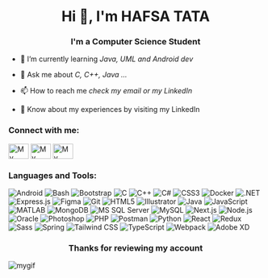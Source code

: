 <h1 align="center">Hi 👋, I'm HAFSA TATA</h1>
<h3 align="center">I'm a Computer Science Student</h3>

- 🌱 I’m currently learning *Java, UML and Android dev*

- 💬 Ask me about *C, C++, Java ...*

- 📫 How to reach me *check my email or my LinkedIn*

- 📄 Know about my experiences by visiting my LinkedIn

<h3 align="left">Connect with me:</h3>
<p align="left">
<a href="https://twitter.com/TataHafsa" target="blank"><img align="center" src="https://raw.githubusercontent.com/rahuldkjain/github-profile-readme-generator/master/src/images/icons/Social/twitter.svg" alt="My twitter account" height="30" width="40" title="My twitter account"/></a>
<a href="https://www.linkedin.com/in/hafsa-tata/" target="blank"><img align="center" src="https://raw.githubusercontent.com/rahuldkjain/github-profile-readme-generator/master/src/images/icons/Social/linked-in-alt.svg" alt="My linkedin account" title="My linkedin account" height="30" width="40" /></a>
<a href="https://www.behance.net/jackoconte" target="blank"><img align="center" src="https://raw.githubusercontent.com/rahuldkjain/github-profile-readme-generator/master/src/images/icons/Social/behance.svg" alt="My behance account" title="My behance account" height="30" width="40" /></a>
</p>

<h3 align="left">Languages and Tools:</h3>

![Android](https://img.icons8.com/color/48/000000/android-os.png)
![Bash](https://img.icons8.com/plasticine/48/000000/bash.png)
![Bootstrap](https://img.icons8.com/color/48/000000/bootstrap.png)
![C](https://img.icons8.com/color/48/000000/c-programming.png)
![C++](https://img.icons8.com/color/48/000000/c-plus-plus-logo.png)
![C#](https://img.icons8.com/color/48/000000/c-sharp-logo.png)
![CSS3](https://img.icons8.com/color/48/000000/css3.png)
![Docker](https://img.icons8.com/color/48/000000/docker.png)
![.NET](https://img.icons8.com/color/48/000000/dot-net.png)
![Express.js](https://img.icons8.com/color/48/000000/express.png)
![Figma](https://img.icons8.com/color/48/000000/figma.png)
![Git](https://img.icons8.com/color/48/000000/git.png)
![HTML5](https://img.icons8.com/color/48/000000/html-5.png)
![Illustrator](https://img.icons8.com/color/48/000000/adobe-illustrator.png)
![Java](https://img.icons8.com/color/48/000000/java-coffee-cup-logo.png)
![JavaScript](https://img.icons8.com/color/48/000000/javascript.png)
![MATLAB](https://img.icons8.com/color/48/000000/matlab.png)
![MongoDB](https://img.icons8.com/color/48/000000/mongodb.png)
![MS SQL Server](https://img.icons8.com/color/48/000000/microsoft-sql-server.png)
![MySQL](https://img.icons8.com/color/48/000000/mysql-logo.png)
![Next.js](https://img.icons8.com/color/48/000000/next-js.png)
![Node.js](https://img.icons8.com/color/48/000000/nodejs.png)
![Oracle](https://img.icons8.com/color/48/000000/oracle-logo.png)
![Photoshop](https://img.icons8.com/color/48/000000/adobe-photoshop.png)
![PHP](https://img.icons8.com/color/48/000000/php.png)
![Postman](https://img.icons8.com/color/48/000000/postman-api.png)
![Python](https://img.icons8.com/color/48/000000/python.png)
![React](https://img.icons8.com/color/48/000000/react-native.png)
![Redux](https://img.icons8.com/color/48/000000/redux.png)
![Sass](https://img.icons8.com/color/48/000000/sass.png)
![Spring](https://img.icons8.com/color/48/000000/spring-logo.png)
![Tailwind CSS](https://img.icons8.com/color/48/000000/tailwind-css.png)
![TypeScript](https://img.icons8.com/color/48/000000/typescript.png)
![Webpack](https://img.icons8.com/color/48/000000/webpack.png)
![Adobe XD](https://img.icons8.com/color/48/000000/adobe-xd.png)

<h3 align="center">Thanks for reviewing my account</h3>

![mygif](https://github.com/HafsaTATA/HafsaTATA/assets/120058921/0f049184-f44a-4269-b87b-de2a7c1d7a73)



